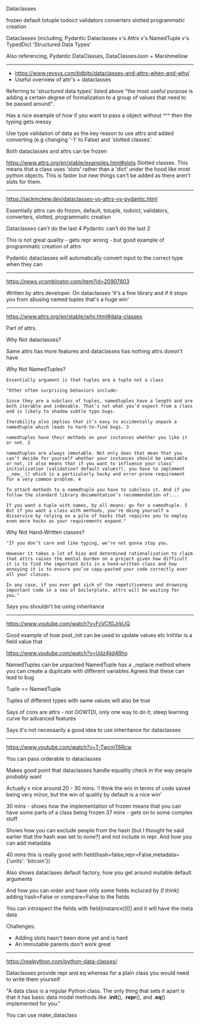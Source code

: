 Dataclasses 

frozen
default
totuple
todoict
validators
converters
slotted
programmatic creation



Dataclasses (including, Pydantic Dataclasses v's Attrs v's NamedTuple v's TypedDict
'Structured Data Types'

Also referencing, Pydantic DataClasses, DataClassesJson + Marshmellow

-------------------------------------------------------------------

- https://www.revsys.com/tidbits/dataclasses-and-attrs-when-and-why/
- Useful overview of attr's + dataclasses

Referring to 'structured data types' listed above "the most useful purpose is adding a certain degree of formalization to a group of values that need to be passed around".

Has a nice example of how if you want to pass a object without ^^^ then the typing gets messy

Use type validation of data as the key reason to use attrs and added converting (e.g changing '-1' to False) and 'slotted classes'.

Both dataclasses and attrs can be frozen

https://www.attrs.org/en/stable/examples.html#slots
Slotted classes. This means that a class uses 'slots' rather than a 'dict' under the hood like most python objects. This is faster but new things can't be added as there aren't slots for them.

--------------------------------------------------------------------

https://jackmckew.dev/dataclasses-vs-attrs-vs-pydantic.html

Essentially attrs can do frozen, default, totuple, todoict, validators, converters, slotted, programmatic creation

Dataclasses can't do the last 4
Pydantic can't do the last 2

This is not great quality - gets repr wrong - but good example of programmatic creation of attrs

Pydantic dataclasses will automatically convert input to the correct type when they can

------------------------------------------------------------------

https://news.ycombinator.com/item?id=20907803

Written by attrs developer. On dataclasses 'it's a fine library and if it stops you from abusing named tuples that's a huge win'

----------------------------------------------------------------
https://www.attrs.org/en/stable/why.html#data-classes

Part of attrs.

Why Not dataclasses?

Same attrs has more features and dataclasses has nothing attrs doesn't have

Why Not NamedTuples?

    Essentially argument is that tuples are a tuple not a class

    "Other often surprising behaviors include:

    Since they are a subclass of tuples, namedtuples have a length and are both iterable and indexable. That’s not what you’d expect from a class and is likely to shadow subtle typo bugs.

    Iterability also implies that it’s easy to accidentally unpack a namedtuple which leads to hard-to-find bugs. 3

    namedtuples have their methods on your instances whether you like it or not. 2

    namedtuples are always immutable. Not only does that mean that you can’t decide for yourself whether your instances should be immutable or not, it also means that if you want to influence your class’ initialization (validation? default values?), you have to implement __new__() which is a particularly hacky and error-prone requirement for a very common problem. 4

    To attach methods to a namedtuple you have to subclass it. And if you follow the standard library documentation’s recommendation of:...
    
    If you want a tuple with names, by all means: go for a namedtuple. 5 But if you want a class with methods, you’re doing yourself a disservice by relying on a pile of hacks that requires you to employ even more hacks as your requirements expand."

Why Not Hand-Written classes?

    "If you don’t care and like typing, we’re not gonna stop you.

    However it takes a lot of bias and determined rationalization to claim that attrs raises the mental burden on a project given how difficult it is to find the important bits in a hand-written class and how annoying it is to ensure you’ve copy-pasted your code correctly over all your classes.

    In any case, if you ever get sick of the repetitiveness and drowning important code in a sea of boilerplate, attrs will be waiting for you."

Says you shouldn't be using inheritance

---------------------------------------------------------------------

https://www.youtube.com/watch?v=FcVCfGJrkUQ

Good example of how post_init can be used to update values etc
InitVar is a field value that 

https://www.youtube.com/watch?v=Udz4jjd46ho

NamedTuples can be unpacked
NamedTuple has a _replace method where you can create a duplicate with different variables
Agrees that these can lead to bug

Tuple == NamedTuple

Tuples of different types with same values will also be true

Says of cons are attrs - not OOWTDI, only one way to do it; steep learning curve for advanced features

Says it's not necessarily a good idea to use inheritance for dataclasses

-------------------------------------------------------------------------

https://www.youtube.com/watch?v=T-TwcmT6Rcw

You can pass orderable to dataclasses

Makes good point that dataclasses handle equality check in the way people *probably* want

Actually v nice around 20 - 30 mins. 'I think the win in terms of code saved being very minor, but the win of quality by default is a nice win'

30 mins - shows how the implementation of frozen means that you can have some parts of a class being frozen
37 mins - gets on to some complex stuff

Shows how you can exclude people from the hash (but I thought he said earlier that the hash was set to none?) and not include in repr. And how you can add metadata

40 mins this is really good
with field(hash=false,repr=False,metadata={'units': 'bitcoin'})

Also shows dataclases default factory, how you get around mutable default arguments

And how you can order and have only some fields incluced by (I think) adding hash=False or compare=False to the fields

You can introspect the fields with field(instance)[0] and it will have the meta data

Challenges:
- Adding slots hasn't been done yet and is hard
- An immutable parents don't work great

-------------------------------------------------------------------------


https://realpython.com/python-data-classes/


Dataclasses provide repr and eq whereas for a plain class you would need to write them yourself

"A data class is a regular Python class. The only thing that sets it apart is that it has basic data model methods like .__init__(), .__repr__(), and .__eq__() implemented for you."

You can use make_dataclass
